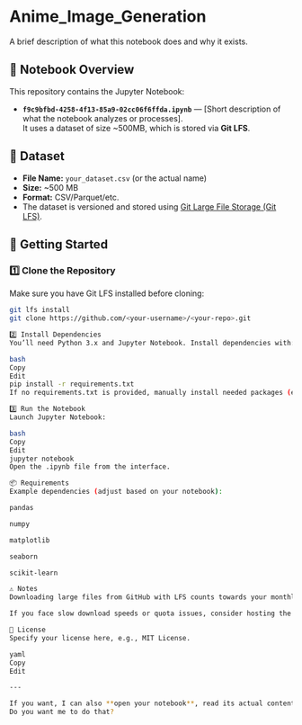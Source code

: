 # Anime_Image_Generation

A brief description of what this notebook does and why it exists.

## 📄 Notebook Overview
This repository contains the Jupyter Notebook:

- **`f9c9bfbd-4258-4f13-85a9-02cc06f6ffda.ipynb`** — [Short description of what the notebook analyzes or processes].  
  It uses a dataset of size ~500MB, which is stored via **Git LFS**.

## 📂 Dataset
- **File Name:** `your_dataset.csv` (or the actual name)
- **Size:** ~500 MB  
- **Format:** CSV/Parquet/etc.  
- The dataset is versioned and stored using [Git Large File Storage (Git LFS)](https://git-lfs.com/).

## 🚀 Getting Started

### 1️⃣ Clone the Repository
Make sure you have Git LFS installed before cloning:
```bash
git lfs install
git clone https://github.com/<your-username>/<your-repo>.git

2️⃣ Install Dependencies
You’ll need Python 3.x and Jupyter Notebook. Install dependencies with:

bash
Copy
Edit
pip install -r requirements.txt
If no requirements.txt is provided, manually install needed packages (e.g., pandas, numpy, matplotlib, etc.).

3️⃣ Run the Notebook
Launch Jupyter Notebook:

bash
Copy
Edit
jupyter notebook
Open the .ipynb file from the interface.

📦 Requirements
Example dependencies (adjust based on your notebook):

pandas

numpy

matplotlib

seaborn

scikit-learn

⚠ Notes
Downloading large files from GitHub with LFS counts towards your monthly bandwidth limit.

If you face slow download speeds or quota issues, consider hosting the dataset on Google Drive, AWS S3, or similar.

📜 License
Specify your license here, e.g., MIT License.

yaml
Copy
Edit

---

If you want, I can also **open your notebook**, read its actual content, and fill in this README with **real descriptions of the analysis, dataset, and dependencies** so it’s perfectly tailored for your repo.  
Do you want me to do that?
